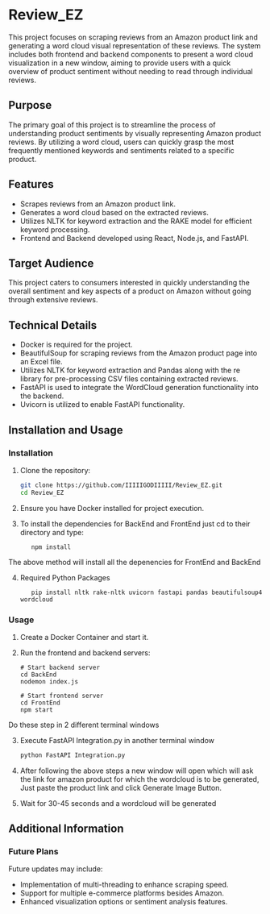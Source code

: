 # Review_EZ

This project focuses on scraping reviews from an Amazon product link and generating a word cloud visual representation of these reviews. The system includes both frontend and backend components to present a word cloud visualization in a new window, aiming to provide users with a quick overview of product sentiment without needing to read through individual reviews.

## Purpose

The primary goal of this project is to streamline the process of understanding product sentiments by visually representing Amazon product reviews. By utilizing a word cloud, users can quickly grasp the most frequently mentioned keywords and sentiments related to a specific product.

## Features

- Scrapes reviews from an Amazon product link.
- Generates a word cloud based on the extracted reviews.
- Utilizes NLTK for keyword extraction and the RAKE model for efficient keyword processing.
- Frontend and Backend developed using React, Node.js, and FastAPI.

## Target Audience

This project caters to consumers interested in quickly understanding the overall sentiment and key aspects of a product on Amazon without going through extensive reviews.

## Technical Details

- Docker is required for the project.
- BeautifulSoup for scraping reviews from the Amazon product page into an Excel file.
- Utilizes NLTK for keyword extraction and Pandas along with the re library for pre-processing CSV files containing extracted reviews.
- FastAPI is used to integrate the WordCloud generation functionality into the backend.
- Uvicorn is utilized to enable FastAPI functionality.

## Installation and Usage

### Installation

1. Clone the repository:

   ```bash
   git clone https://github.com/IIIIIGODIIIII/Review_EZ.git
   cd Review_EZ

2. Ensure you have Docker installed for project execution.

3. To install the dependencies for BackEnd and FrontEnd just cd to their directory and type:

   ```terminal 
      npm install
The above method will install all the depenencies for FrontEnd and BackEnd

4. Required Python Packages

   ```terminal
      pip install nltk rake-nltk uvicorn fastapi pandas beautifulsoup4 wordcloud 
### Usage

1. Create a Docker Container and start it.
   
2. Run the frontend and backend servers:

   ```terminal
   # Start backend server
   cd BackEnd
   nodemon index.js
   
   # Start frontend server
   cd FrontEnd
   npm start
Do these step in 2 different terminal windows

3. Execute FastAPI Integration.py in another terminal window
   
   ```python
   python FastAPI Integration.py

4. After following the above steps a new window will open which will ask the link for amazon product for which the wordcloud is to be generated, Just paste the product link and click Generate Image Button.

5. Wait for 30-45 seconds and a wordcloud will be generated 

## Additional Information 

### Future Plans 

Future updates may include:

- Implementation of multi-threading to enhance scraping speed.
- Support for multiple e-commerce platforms besides Amazon.
- Enhanced visualization options or sentiment analysis features.
